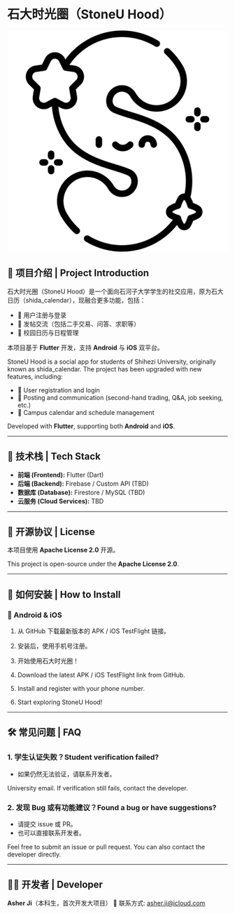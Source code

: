 # 石大时光圈（StoneU Hood）

![StoneU Hood Logo](./images/s.png)  

## 📌 项目介绍 | Project Introduction
石大时光圈（StoneU Hood）是一个面向石河子大学学生的社交应用，原为石大日历（shida_calendar），现融合更多功能，包括：
- 📝 用户注册与登录
- 💬 发帖交流（包括二手交易、问答、求职等）
- 📅 校园日历与日程管理

本项目基于 **Flutter** 开发，支持 **Android** 与 **iOS** 双平台。

StoneU Hood is a social app for students of Shihezi University, originally known as shida_calendar. The project has been upgraded with new features, including:
- 📝 User registration and login
- 💬 Posting and communication (second-hand trading, Q&A, job seeking, etc.)
- 📅 Campus calendar and schedule management

Developed with **Flutter**, supporting both **Android** and **iOS**.

---

## 🔧 技术栈 | Tech Stack
- **前端 (Frontend):** Flutter (Dart)
- **后端 (Backend):** Firebase / Custom API (TBD)
- **数据库 (Database):** Firestore / MySQL (TBD)
- **云服务 (Cloud Services):** TBD

---

## 📜 开源协议 | License
本项目使用 **Apache License 2.0** 开源。

This project is open-source under the **Apache License 2.0**.

---

## 🚀 如何安装 | How to Install
### 📱 Android & iOS
1. 从 GitHub 下载最新版本的 APK / iOS TestFlight 链接。
2. 安装后，使用手机号注册。
3. 开始使用石大时光圈！

1. Download the latest APK / iOS TestFlight link from GitHub.
2. Install and register with your phone number.
3. Start exploring StoneU Hood!

---

## 🛠️ 常见问题 | FAQ
### 1. 学生认证失败？Student verification failed?
- 如果仍然无法验证，请联系开发者。

University email. If verification still fails, contact the developer.

### 2. 发现 Bug 或有功能建议？Found a bug or have suggestions?
- 请提交 issue 或 PR。
- 也可以直接联系开发者。

Feel free to submit an issue or pull request. You can also contact the developer directly.

---

## 👨‍💻 开发者 | Developer
**Asher Ji**（本科生，首次开发大项目）
📩 联系方式: [asher.ji@icloud.com](mailto:asher.ji@icloud.com)

